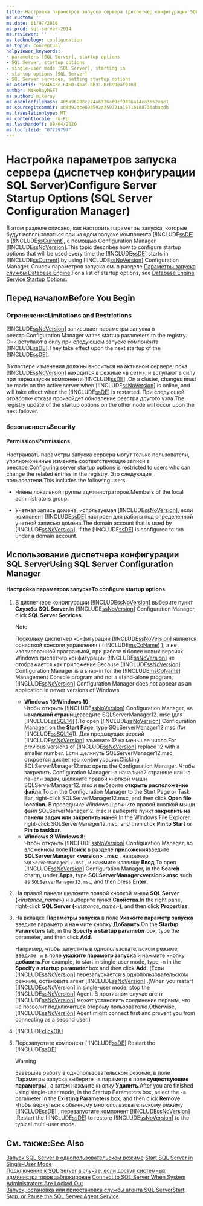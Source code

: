 ```yaml
---
title: Настройка параметров запуска сервера (диспетчер конфигурации SQL Server) | Документы Майкрософт
ms.custom: ''
ms.date: 01/07/2016
ms.prod: sql-server-2014
ms.reviewer: ''
ms.technology: configuration
ms.topic: conceptual
helpviewer_keywords:
- parameters [SQL Server], startup options
- SQL Server, startup options
- single-user mode [SQL Server], starting in
- startup options [SQL Server]
- SQL Server services, setting startup options
ms.assetid: 7a94643c-6460-4baf-bb31-0cb99eaf970d
author: MikeRayMSFT
ms.author: mikeray
ms.openlocfilehash: 405a96208c774a6326a69cf9826a14ca3552eae1
ms.sourcegitcommit: ad4d92dce894592a259721a1571b1d8736abacdb
ms.translationtype: MT
ms.contentlocale: ru-RU
ms.lasthandoff: 08/04/2020
ms.locfileid: "87729797"
---
```

# <a name="configure-server-startup-options-sql-server-configuration-manager"></a><span data-ttu-id="a98bc-102">Настройка параметров запуска сервера (диспетчер конфигурации SQL Server)</span><span class="sxs-lookup"><span data-stu-id="a98bc-102">Configure Server Startup Options (SQL Server Configuration Manager)</span></span>
  <span data-ttu-id="a98bc-103">В этом разделе описано, как настроить параметры запуска, которые будут использоваться при каждом запуске компонента [!INCLUDE[ssDE](../../includes/ssde-md.md)] в [!INCLUDE[ssCurrent](../../includes/sscurrent-md.md)], с помощью Configuration Manager [!INCLUDE[ssNoVersion](../../includes/ssnoversion-md.md)].</span><span class="sxs-lookup"><span data-stu-id="a98bc-103">This topic describes how to configure startup options that will be used every time the [!INCLUDE[ssDE](../../includes/ssde-md.md)] starts in [!INCLUDE[ssCurrent](../../includes/sscurrent-md.md)] by using [!INCLUDE[ssNoVersion](../../includes/ssnoversion-md.md)] Configuration Manager.</span></span> <span data-ttu-id="a98bc-104">Список параметров запуска см. в разделе [Параметры запуска службы Database Engine](database-engine-service-startup-options.md).</span><span class="sxs-lookup"><span data-stu-id="a98bc-104">For a list of startup options, see [Database Engine Service Startup Options](database-engine-service-startup-options.md).</span></span>  
  
##  <a name="before-you-begin"></a><a name="BeforeYouBegin"></a> <span data-ttu-id="a98bc-105">Перед началом</span><span class="sxs-lookup"><span data-stu-id="a98bc-105">Before You Begin</span></span>  
  
### <a name="limitations-and-restrictions"></a><span data-ttu-id="a98bc-106">Ограничения</span><span class="sxs-lookup"><span data-stu-id="a98bc-106">Limitations and Restrictions</span></span>  
 [!INCLUDE[ssNoVersion](../../includes/ssnoversion-md.md)] <span data-ttu-id="a98bc-107">записывает параметры запуска в реестр.</span><span class="sxs-lookup"><span data-stu-id="a98bc-107">Configuration Manager writes startup parameters to the registry.</span></span> <span data-ttu-id="a98bc-108">Они вступают в силу при следующем запуске компонента [!INCLUDE[ssDE](../../includes/ssde-md.md)].</span><span class="sxs-lookup"><span data-stu-id="a98bc-108">They take effect upon the next startup of the [!INCLUDE[ssDE](../../includes/ssde-md.md)].</span></span>  
  
 <span data-ttu-id="a98bc-109">В кластере изменения должны вноситься на активном сервере, пока [!INCLUDE[ssNoVersion](../../includes/ssnoversion-md.md)] находится в режиме «в сети», и вступают в силу при перезапуске компонента [!INCLUDE[ssDE](../../includes/ssde-md.md)] .</span><span class="sxs-lookup"><span data-stu-id="a98bc-109">On a cluster, changes must be made on the active server when [!INCLUDE[ssNoVersion](../../includes/ssnoversion-md.md)] is online, and will take effect when the [!INCLUDE[ssDE](../../includes/ssde-md.md)] is restarted.</span></span> <span data-ttu-id="a98bc-110">При следующей отработке отказа произойдет обновление реестра другого узла.</span><span class="sxs-lookup"><span data-stu-id="a98bc-110">The registry update of the startup options on the other node will occur upon the next failover.</span></span>  
  
###  <a name="security"></a><a name="Security"></a> <span data-ttu-id="a98bc-111">безопасность</span><span class="sxs-lookup"><span data-stu-id="a98bc-111">Security</span></span>  
  
####  <a name="permissions"></a><a name="Permissions"></a> <span data-ttu-id="a98bc-112">Permissions</span><span class="sxs-lookup"><span data-stu-id="a98bc-112">Permissions</span></span>  
 <span data-ttu-id="a98bc-113">Настраивать параметры запуска сервера могут только пользователи, уполномоченные изменять соответствующие записи в реестре.</span><span class="sxs-lookup"><span data-stu-id="a98bc-113">Configuring server startup options is restricted to users who can change the related entries in the registry.</span></span> <span data-ttu-id="a98bc-114">Это следующие пользователи.</span><span class="sxs-lookup"><span data-stu-id="a98bc-114">This includes the following users.</span></span>  
  
-   <span data-ttu-id="a98bc-115">Члены локальной группы администраторов.</span><span class="sxs-lookup"><span data-stu-id="a98bc-115">Members of the local administrators group.</span></span>  
  
-   <span data-ttu-id="a98bc-116">Учетная запись домена, используемая [!INCLUDE[ssNoVersion](../../includes/ssnoversion-md.md)], если компонент [!INCLUDE[ssDE](../../includes/ssde-md.md)] настроен для работы под определенной учетной записью домена.</span><span class="sxs-lookup"><span data-stu-id="a98bc-116">The domain account that is used by [!INCLUDE[ssNoVersion](../../includes/ssnoversion-md.md)], if the [!INCLUDE[ssDE](../../includes/ssde-md.md)] is configured to run under a domain account.</span></span>  
  
##  <a name="using-sql-server-configuration-manager"></a><a name="SSMSProcedure"></a> <span data-ttu-id="a98bc-117">Использование диспетчера конфигурации SQL Server</span><span class="sxs-lookup"><span data-stu-id="a98bc-117">Using SQL Server Configuration Manager</span></span>  
  
#### <a name="to-configure-startup-options"></a><span data-ttu-id="a98bc-118">Настройка параметров запуска</span><span class="sxs-lookup"><span data-stu-id="a98bc-118">To configure startup options</span></span>  
  
1.  <span data-ttu-id="a98bc-119">В диспетчере конфигурации [!INCLUDE[ssNoVersion](../../includes/ssnoversion-md.md)] выберите пункт **Службы SQL Server**.</span><span class="sxs-lookup"><span data-stu-id="a98bc-119">In [!INCLUDE[ssNoVersion](../../includes/ssnoversion-md.md)] Configuration Manager, click **SQL Server Services**.</span></span>  
  
    > [!NOTE]  
    >  <span data-ttu-id="a98bc-120">Поскольку диспетчер конфигурации [!INCLUDE[ssNoVersion](../../includes/ssnoversion-md.md)] является оснасткой консоли управления ( [!INCLUDE[msCoName](../../includes/msconame-md.md)] ), а не изолированной программой, при работе в более новых версиях Windows диспетчер конфигурации [!INCLUDE[ssNoVersion](../../includes/ssnoversion-md.md)] не отображается как приложение.</span><span class="sxs-lookup"><span data-stu-id="a98bc-120">Because [!INCLUDE[ssNoVersion](../../includes/ssnoversion-md.md)] Configuration Manager is a snap-in for the [!INCLUDE[msCoName](../../includes/msconame-md.md)] Management Console program and not a stand-alone program, [!INCLUDE[ssNoVersion](../../includes/ssnoversion-md.md)] Configuration Manager does not appear as an application in newer versions of Windows.</span></span>  
    >   
    >  -   <span data-ttu-id="a98bc-121">**Windows 10**:</span><span class="sxs-lookup"><span data-stu-id="a98bc-121">**Windows 10**:</span></span>  
    >          <span data-ttu-id="a98bc-122">Чтобы открыть [!INCLUDE[ssNoVersion](../../includes/ssnoversion-md.md)] Configuration Manager, на **начальной странице**введите SQLServerManager12. msc (для [!INCLUDE[ssSQL14](../../includes/sssql14-md.md)] ).</span><span class="sxs-lookup"><span data-stu-id="a98bc-122">To open [!INCLUDE[ssNoVersion](../../includes/ssnoversion-md.md)] Configuration Manager, on the **Start Page**, type SQLServerManager12.msc (for [!INCLUDE[ssSQL14](../../includes/sssql14-md.md)]).</span></span> <span data-ttu-id="a98bc-123">Для предыдущих версий [!INCLUDE[ssNoVersion](../../includes/ssnoversion-md.md)] замените 12 на меньшее число.</span><span class="sxs-lookup"><span data-stu-id="a98bc-123">For previous versions of [!INCLUDE[ssNoVersion](../../includes/ssnoversion-md.md)] replace 12 with a smaller number.</span></span> <span data-ttu-id="a98bc-124">Если щелкнуть SQLServerManager12.msc, откроется диспетчер конфигурации.</span><span class="sxs-lookup"><span data-stu-id="a98bc-124">Clicking SQLServerManager12.msc opens the Configuration Manager.</span></span> <span data-ttu-id="a98bc-125">Чтобы закрепить Configuration Manager на начальной странице или на панели задач, щелкните правой кнопкой мыши SQLServerManager12. msc и выберите **открыть расположение файла**.</span><span class="sxs-lookup"><span data-stu-id="a98bc-125">To pin the Configuration Manager to the Start Page or Task Bar, right-click SQLServerManager12.msc, and then click **Open file location**.</span></span> <span data-ttu-id="a98bc-126">В проводнике Windows щелкните правой кнопкой мыши файл SQLServerManager12. msc и выберите пункт **закрепить на** **панели задач или закрепить на**ней.</span><span class="sxs-lookup"><span data-stu-id="a98bc-126">In the Windows File Explorer, right-click SQLServerManager12.msc, and then click **Pin to Start** or **Pin to taskbar**.</span></span>  
    > -   <span data-ttu-id="a98bc-127">**Windows 8**:</span><span class="sxs-lookup"><span data-stu-id="a98bc-127">**Windows 8**:</span></span>  
    >          <span data-ttu-id="a98bc-128">Чтобы открыть [!INCLUDE[ssNoVersion](../../includes/ssnoversion-md.md)] Configuration Manager, во вложенном поле **Поиск** в разделе **приложения**введите **SQLServerManager \<version> . msc** , например `SQLServerManager12.msc` , и нажмите клавишу **Ввод**.</span><span class="sxs-lookup"><span data-stu-id="a98bc-128">To open [!INCLUDE[ssNoVersion](../../includes/ssnoversion-md.md)] Configuration Manager, in the **Search** charm, under **Apps**, type **SQLServerManager\<version>.msc** such as `SQLServerManager12.msc`, and then press **Enter**.</span></span>  
  
2.  <span data-ttu-id="a98bc-129">На правой панели щелкните правой кнопкой мыши **SQL Server (***<instance_name>***)** и выберите пункт **Свойства**.</span><span class="sxs-lookup"><span data-stu-id="a98bc-129">In the right pane, right-click **SQL Server (***<instance_name>***)**, and then click **Properties**.</span></span>  
  
3.  <span data-ttu-id="a98bc-130">На вкладке **Параметры запуска** в поле **Укажите параметр запуска** введите параметр и нажмите кнопку **Добавить**.</span><span class="sxs-lookup"><span data-stu-id="a98bc-130">On the **Startup Parameters** tab, in the **Specify a startup parameter** box, type the parameter, and then click **Add**.</span></span>  
  
     <span data-ttu-id="a98bc-131">Например, чтобы запустить в однопользовательском режиме, введите `-m` в поле **укажите параметр запуска** и нажмите кнопку **добавить**.</span><span class="sxs-lookup"><span data-stu-id="a98bc-131">For example, to start in single-user mode, type `-m` in the **Specify a startup parameter** box and then click **Add**.</span></span> <span data-ttu-id="a98bc-132">(Если [!INCLUDE[ssNoVersion](../../includes/ssnoversion-md.md)] перезапускается в однопользовательском режиме, остановите агент [!INCLUDE[ssNoVersion](../../includes/ssnoversion-md.md)] .</span><span class="sxs-lookup"><span data-stu-id="a98bc-132">(When you restart [!INCLUDE[ssNoVersion](../../includes/ssnoversion-md.md)] in single-user mode, stop the [!INCLUDE[ssNoVersion](../../includes/ssnoversion-md.md)] Agent.</span></span> <span data-ttu-id="a98bc-133">В противном случае агент [!INCLUDE[ssNoVersion](../../includes/ssnoversion-md.md)] может установить соединение первым, что не позволит подключиться второму пользователю.</span><span class="sxs-lookup"><span data-stu-id="a98bc-133">Otherwise, [!INCLUDE[ssNoVersion](../../includes/ssnoversion-md.md)] Agent might connect first and prevent you from connecting as a second user.)</span></span>  
  
4.  [!INCLUDE[clickOK](../../includes/clickok-md.md)]  
  
5.  <span data-ttu-id="a98bc-134">Перезапустите компонент [!INCLUDE[ssDE](../../includes/ssde-md.md)].</span><span class="sxs-lookup"><span data-stu-id="a98bc-134">Restart the [!INCLUDE[ssDE](../../includes/ssde-md.md)].</span></span>  
  
    > [!WARNING]  
    >  <span data-ttu-id="a98bc-135">Завершив работу в однопользовательском режиме, в поле Параметры запуска выберите `-m` параметр в поле **существующие параметры** , а затем нажмите кнопку **Удалить**.</span><span class="sxs-lookup"><span data-stu-id="a98bc-135">After you are finished using single-user mode, in the Startup Parameters box, select the `-m` parameter in the **Existing Parameters** box, and then click **Remove**.</span></span> <span data-ttu-id="a98bc-136">Чтобы вернуться к обычному многопользовательскому режиму [!INCLUDE[ssDE](../../includes/ssde-md.md)] , перезапустите компонент [!INCLUDE[ssNoVersion](../../includes/ssnoversion-md.md)] .</span><span class="sxs-lookup"><span data-stu-id="a98bc-136">Restart the [!INCLUDE[ssDE](../../includes/ssde-md.md)] to restore [!INCLUDE[ssNoVersion](../../includes/ssnoversion-md.md)] to the typical multi-user mode.</span></span>  
  
## <a name="see-also"></a><span data-ttu-id="a98bc-137">См. также:</span><span class="sxs-lookup"><span data-stu-id="a98bc-137">See Also</span></span>  
 <span data-ttu-id="a98bc-138">[Запуск SQL Server в однопользовательском режиме](start-sql-server-in-single-user-mode.md) </span><span class="sxs-lookup"><span data-stu-id="a98bc-138">[Start SQL Server in Single-User Mode](start-sql-server-in-single-user-mode.md) </span></span>  
 <span data-ttu-id="a98bc-139">[Подключение к SQL Server в случае, если доступ системных администраторов заблокирован](connect-to-sql-server-when-system-administrators-are-locked-out.md) </span><span class="sxs-lookup"><span data-stu-id="a98bc-139">[Connect to SQL Server When System Administrators Are Locked Out](connect-to-sql-server-when-system-administrators-are-locked-out.md) </span></span>  
 [<span data-ttu-id="a98bc-140">Запуск, остановка или приостановка службы агента SQL Server</span><span class="sxs-lookup"><span data-stu-id="a98bc-140">Start, Stop, or Pause the SQL Server Agent Service</span></span>](../../ssms/agent/start-stop-or-pause-the-sql-server-agent-service.md)  
  
  
